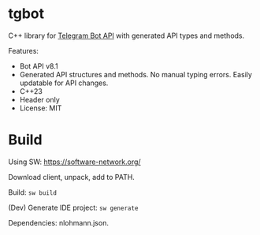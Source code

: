 # tgbot

C++ library for [Telegram Bot API](https://core.telegram.org/bots/api) with generated API types and methods.

Features:

* Bot API v8.1
* Generated API structures and methods. No manual typing errors. Easily updatable for API changes.
* C++23
* Header only
* License: MIT

# Build

Using SW: https://software-network.org/

Download client, unpack, add to PATH.

Build: `sw build`

(Dev) Generate IDE project: `sw generate`

Dependencies: nlohmann.json.
